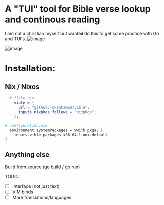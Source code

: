 # A "TUI" tool for Bible verse lookup and continous reading

I am not a christian myself but wanted do this to get some practice with Go and TUI's.
![image](https://github.com/user-attachments/assets/a699edbd-6ad1-4c40-8b0b-fa4d8fa04f5c)

![image](https://github.com/user-attachments/assets/fbb8caa9-4d05-44fc-a2b7-3016785178f9)



# Installation:

## Nix / Nixos

```nix
  # flake.nix
    vible = {
      url = "github:Tukankamon/vible";
      inputs.nixpkgs.follows = "nixpkgs";
    };
```
```nix
# configuration.nix
  environment.systemPackages = wwith pkgs; [
    inputs.vible.packages.x86_64-linux.default
]
```

## Anything else

Build from source (go build / go run)



TODO:
- [ ] Interface (not just text)
- [ ] VIM binds
- [ ] More translations/languages
